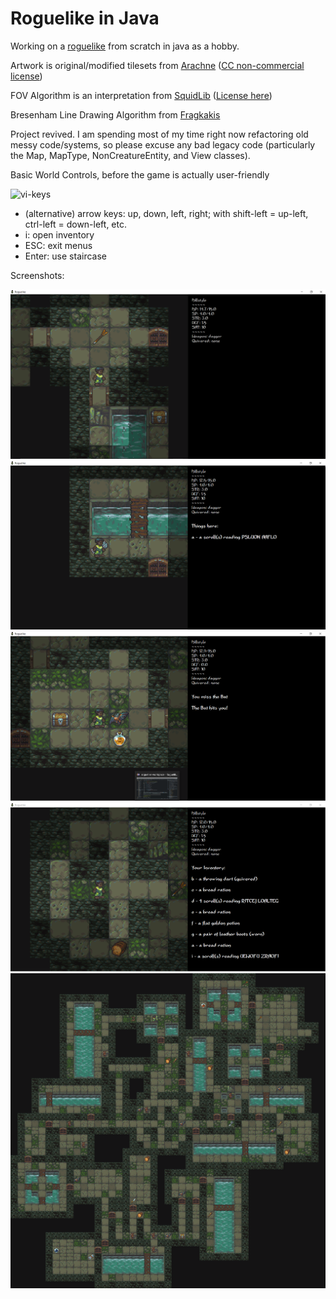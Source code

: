 # Roguelike in Java

Working on a [roguelike](http://www.roguebasin.com/index.php?title=Main_Page) from scratch in java as a hobby.

Artwork is original/modified tilesets from [Arachne](https://forums.tigsource.com/index.php?topic=14166.0)
([CC non-commercial license](https://creativecommons.org/licenses/by-nc-sa/4.0/))

FOV Algorithm is an interpretation from [SquidLib](https://github.com/SquidPony/SquidLib)
([License here](https://github.com/SquidPony/SquidLib/blob/master/LICENSE.txt))

Bresenham Line Drawing Algorithm from [Fragkakis](https://github.com/fragkakis/bresenham)

Project revived. I am spending most of my time right now refactoring old messy code/systems, so please excuse any bad legacy code (particularly the Map, MapType, NonCreatureEntity, and View classes).

Basic World Controls, before the game is actually user-friendly

![vi-keys](https://i.imgur.com/6T9eJtR.png)

- (alternative) arrow keys: up, down, left, right; with shift-left = up-left, ctrl-left = down-left, etc.
- i: open inventory
- ESC: exit menus
- Enter: use staircase

Screenshots:

![In-Game Screenshot](Renders/screenshots/screenshot1.png)
![In-Game Screenshot](Renders/screenshots/screenshot2.png)
![In-Game Screenshot](Renders/screenshots/screenshot3.png)
![In-Game Screenshot](Renders/screenshots/screenshot4.png)
![Level Map Example](Renders/465113223_0-t1583960217236.png)
